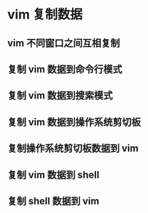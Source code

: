 # vim 复制数据

## vim 不同窗口之间互相复制

## 复制 vim 数据到命令行模式

## 复制 vim 数据到搜索模式

## 复制 vim 数据到操作系统剪切板

## 复制操作系统剪切板数据到 vim

## 复制 vim 数据到 shell

## 复制 shell 数据到 vim


